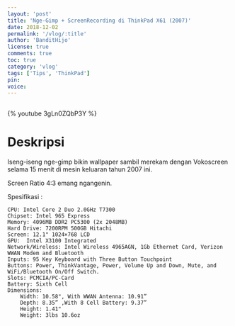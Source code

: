 ```yaml
---
layout: 'post'
title: 'Nge-Gimp + ScreenRecording di ThinkPad X61 (2007)'
date: 2018-12-02
permalink: '/vlog/:title'
author: 'BanditHijo'
license: true
comments: true
toc: true
category: 'vlog'
tags: ['Tips', 'ThinkPad']
pin:
voice:
---
```


<div style="margin-top:30px;"></div>

{% youtube 3gLn0ZQbP3Y %}

# Deskripsi

Iseng-iseng nge-gimp bikin wallpaper sambil merekam dengan Vokoscreen selama 15 menit di mesin keluaran tahun 2007 ini.

Screen Ratio 4:3 emang ngangenin.

Spesifikasi :

```
CPU: Intel Core 2 Duo 2.0GHz T7300
Chipset: Intel 965 Express
Memory: 4096MB DDR2 PC5300 (2x 2048MB)
Hard Drive: 7200RPM 500GB Hitachi
Screen: 12.1" 1024×768 LCD
GPU:  Intel X3100 Integrated
Network/Wireless: Intel Wireless 4965AGN, 1Gb Ethernet Card, Verizon WWAN Modem and Bluetooth
Inputs: 95 Key Keyboard with Three Button Touchpoint
Buttons: Power, ThinkVantage, Power, Volume Up and Down, Mute, and WiFi/Bluetooth On/Off Switch.
Slots: PCMCIA/PC-Card
Battery: Sixth Cell
Dimensions:
    Width: 10.58", With WWAN Antenna: 10.91”
    Depth: 8.35” ,With 8 Cell Battery: 9.37”
    Height: 1.41"
    Weight: 3lbs 10.6oz
```
